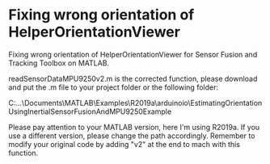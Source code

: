 # Fixing wrong orientation of HelperOrientationViewer

Fixing wrong orientation of HelperOrientationViewer for Sensor Fusion and Tracking Toolbox on MATLAB.

readSensorDataMPU9250v2.m is the corrected function, please download and put the .m file to your project folder or the following folder:

C:\...\Documents\MATLAB\Examples\R2019a\arduinoio\EstimatingOrientationUsingInertialSensorFusionAndMPU9250Example

Please pay attention to your MATLAB version, here I'm using R2019a. If you use a different version, please change the path accordingly. Remember to modify your original code by adding "v2" at the end to mach with this function.
